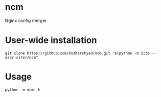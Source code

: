 # ncm
Nginx config merger

# User-wide installation

```
git clone https://github.com/kozharskyad/ncm.git "$(python -m site --user-site)/ncm"
```

# Usage

```
python -m ncm -h
```
